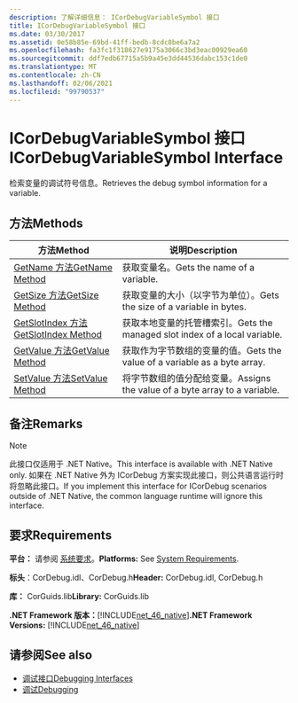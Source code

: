 ```yaml
---
description: 了解详细信息： ICorDebugVariableSymbol 接口
title: ICorDebugVariableSymbol 接口
ms.date: 03/30/2017
ms.assetid: 0e58b85e-69bd-41ff-bedb-8cdc8be6a7a2
ms.openlocfilehash: fa3fc1f318627e9175a3066c3bd3eac00929ea60
ms.sourcegitcommit: ddf7edb67715a5b9a45e3dd44536dabc153c1de0
ms.translationtype: MT
ms.contentlocale: zh-CN
ms.lasthandoff: 02/06/2021
ms.locfileid: "99790537"
---
```

# <a name="icordebugvariablesymbol-interface"></a><span data-ttu-id="11867-103">ICorDebugVariableSymbol 接口</span><span class="sxs-lookup"><span data-stu-id="11867-103">ICorDebugVariableSymbol Interface</span></span>

<span data-ttu-id="11867-104">检索变量的调试符号信息。</span><span class="sxs-lookup"><span data-stu-id="11867-104">Retrieves the debug symbol information for a variable.</span></span>  
  
## <a name="methods"></a><span data-ttu-id="11867-105">方法</span><span class="sxs-lookup"><span data-stu-id="11867-105">Methods</span></span>  
  
|<span data-ttu-id="11867-106">方法</span><span class="sxs-lookup"><span data-stu-id="11867-106">Method</span></span>|<span data-ttu-id="11867-107">说明</span><span class="sxs-lookup"><span data-stu-id="11867-107">Description</span></span>|  
|------------|-----------------|  
|[<span data-ttu-id="11867-108">GetName 方法</span><span class="sxs-lookup"><span data-stu-id="11867-108">GetName Method</span></span>](icordebugvariablesymbol-getname-method.md)|<span data-ttu-id="11867-109">获取变量名。</span><span class="sxs-lookup"><span data-stu-id="11867-109">Gets the name of a variable.</span></span>|  
|[<span data-ttu-id="11867-110">GetSize 方法</span><span class="sxs-lookup"><span data-stu-id="11867-110">GetSize Method</span></span>](icordebugvariablesymbol-getsize-method.md)|<span data-ttu-id="11867-111">获取变量的大小（以字节为单位）。</span><span class="sxs-lookup"><span data-stu-id="11867-111">Gets the size of a variable in bytes.</span></span>|  
|[<span data-ttu-id="11867-112">GetSlotIndex 方法</span><span class="sxs-lookup"><span data-stu-id="11867-112">GetSlotIndex Method</span></span>](icordebugvariablesymbol-getslotindex-method.md)|<span data-ttu-id="11867-113">获取本地变量的托管槽索引。</span><span class="sxs-lookup"><span data-stu-id="11867-113">Gets the managed slot index of a local variable.</span></span>|  
|[<span data-ttu-id="11867-114">GetValue 方法</span><span class="sxs-lookup"><span data-stu-id="11867-114">GetValue Method</span></span>](icordebugvariablesymbol-getvalue-method.md)|<span data-ttu-id="11867-115">获取作为字节数组的变量的值。</span><span class="sxs-lookup"><span data-stu-id="11867-115">Gets the value of a variable as a byte array.</span></span>|  
|[<span data-ttu-id="11867-116">SetValue 方法</span><span class="sxs-lookup"><span data-stu-id="11867-116">SetValue Method</span></span>](icordebugvariablesymbol-setvalue-method.md)|<span data-ttu-id="11867-117">将字节数组的值分配给变量。</span><span class="sxs-lookup"><span data-stu-id="11867-117">Assigns the value of a byte array to a variable.</span></span>|  
  
## <a name="remarks"></a><span data-ttu-id="11867-118">备注</span><span class="sxs-lookup"><span data-stu-id="11867-118">Remarks</span></span>  
  
> [!NOTE]
> <span data-ttu-id="11867-119">此接口仅适用于 .NET Native。</span><span class="sxs-lookup"><span data-stu-id="11867-119">This interface is available with .NET Native only.</span></span> <span data-ttu-id="11867-120">如果在 .NET Native 外为 ICorDebug 方案实现此接口，则公共语言运行时将忽略此接口。</span><span class="sxs-lookup"><span data-stu-id="11867-120">If you implement this interface for ICorDebug scenarios outside of .NET Native, the common language runtime will ignore this interface.</span></span>  
  
## <a name="requirements"></a><span data-ttu-id="11867-121">要求</span><span class="sxs-lookup"><span data-stu-id="11867-121">Requirements</span></span>  

 <span data-ttu-id="11867-122">**平台：** 请参阅 [系统要求](../../get-started/system-requirements.md)。</span><span class="sxs-lookup"><span data-stu-id="11867-122">**Platforms:** See [System Requirements](../../get-started/system-requirements.md).</span></span>  
  
 <span data-ttu-id="11867-123">**标头**：CorDebug.idl、CorDebug.h</span><span class="sxs-lookup"><span data-stu-id="11867-123">**Header:** CorDebug.idl, CorDebug.h</span></span>  
  
 <span data-ttu-id="11867-124">**库：** CorGuids.lib</span><span class="sxs-lookup"><span data-stu-id="11867-124">**Library:** CorGuids.lib</span></span>  
  
 <span data-ttu-id="11867-125">**.NET Framework 版本：**[!INCLUDE[net_46_native](../../../../includes/net-46-native-md.md)]</span><span class="sxs-lookup"><span data-stu-id="11867-125">**.NET Framework Versions:** [!INCLUDE[net_46_native](../../../../includes/net-46-native-md.md)]</span></span>  
  
## <a name="see-also"></a><span data-ttu-id="11867-126">请参阅</span><span class="sxs-lookup"><span data-stu-id="11867-126">See also</span></span>

- [<span data-ttu-id="11867-127">调试接口</span><span class="sxs-lookup"><span data-stu-id="11867-127">Debugging Interfaces</span></span>](debugging-interfaces.md)
- [<span data-ttu-id="11867-128">调试</span><span class="sxs-lookup"><span data-stu-id="11867-128">Debugging</span></span>](index.md)
